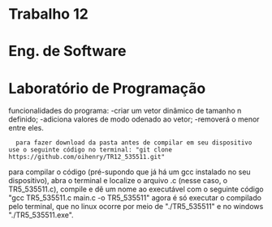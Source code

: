 # Trabalho 12
# Eng. de Software 
# Laboratório de Programação

funcionalidades do programa:
-criar um vetor dinâmico de tamanho n definido;
-adiciona valores de modo odenado ao vetor;
-removerá o menor entre eles. 

      para fazer download da pasta antes de compilar em seu dispositivo use o seguinte código no terminal: "git clone https://github.com/oihenry/TR12_535511.git"

para compilar o código (pré-supondo que já há um gcc instalado no seu dispositivo), abra o terminal e localize o arquivo .c (nesse caso, o TR5_535511.c), compile e dê um nome ao executável com o seguinte código "gcc TR5_535511.c main.c -o TR5_535511" agora é só executar o compilado pelo terminal, que no linux ocorre por meio de "./TR5_535511" e no windows "./TR5_535511.exe".
